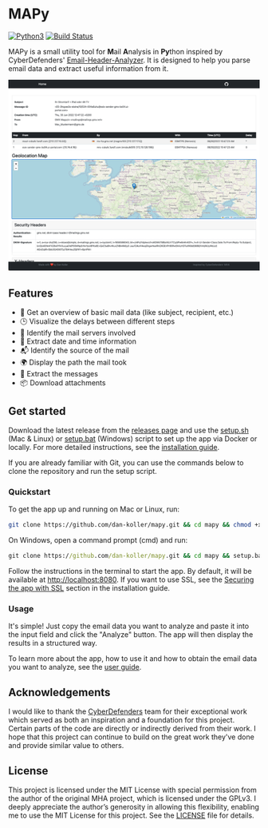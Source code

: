 # MAPy

[![Python3](https://img.shields.io/badge/Python-3.10-blue.svg)](https://www.python.org/downloads/release/python-3100/)
[![Build Status](https://github.com/dan-koller/mapy/actions/workflows/python-app.yml/badge.svg)](https://github.com/dan-koller/mapy/actions/workflows/python-app.yml)

MAPy is a small utility tool for **M**ail **A**nalysis in **Py**thon inspired by CyberDefenders' [Email-Header-Analyzer](https://github.com/cyberdefenders/email-header-analyzer). It is designed to help you parse email data and extract useful information from it.

![Screenshot of the app](assets/screenshot.png)

## Features

-   📧 Get an overview of basic mail data (like subject, recipient, etc.)
-   🕒 Visualize the delays between different steps
-   📌 Identify the mail servers involved
-   📅 Extract date and time information
-   📬 Identify the source of the mail
-   🌍 Display the path the mail took
-   📝 Extract the messages
-   📦 Download attachments

## Get started

Download the latest release from the [releases page](https://github.com/dan-koller/mapy/releases) and use the [setup.sh](setup.sh) (Mac & Linux) or [setup.bat](setup.bat) (Windows) script to set up the app via Docker or locally. For more detailed instructions, see the [installation guide](docs/INSTALLATION.md).

If you are already familiar with Git, you can use the commands below to clone the repository and run the setup script.

### Quickstart

To get the app up and running on Mac or Linux, run:

```bash
git clone https://github.com/dan-koller/mapy.git && cd mapy && chmod +x setup.sh && ./setup.sh
```

On Windows, open a command prompt (cmd) and run:

```cmd
git clone https://github.com/dan-koller/mapy.git && cd mapy && setup.bat
```

Follow the instructions in the terminal to start the app. By default, it will be available at [http://localhost:8080](http://localhost:8080). If you want to use SSL, see the [Securing the app with SSL](docs/INSTALLATION.md#securing-the-app-with-ssl) section in the installation guide.

### Usage

It's simple! Just copy the email data you want to analyze and paste it into the input field and click the "Analyze" button. The app will then display the results in a structured way.

To learn more about the app, how to use it and how to obtain the email data you want to analyze, see the [user guide](docs/USER_GUIDE.md).

## Acknowledgements

I would like to thank the [CyberDefenders](https://github.com/cyberdefenders) team for their exceptional work which served as both an inspiration and a foundation for this project. Certain parts of the code are directly or indirectly derived from their work. I hope that this project can continue to build on the great work they've done and provide similar value to others.

## License

This project is licensed under the MIT License with special permission from the author of the original MHA project, which is licensed under the GPLv3. I deeply appreciate the author’s generosity in allowing this flexibility, enabling me to use the MIT License for this project. See the [LICENSE](LICENSE) file for details.
